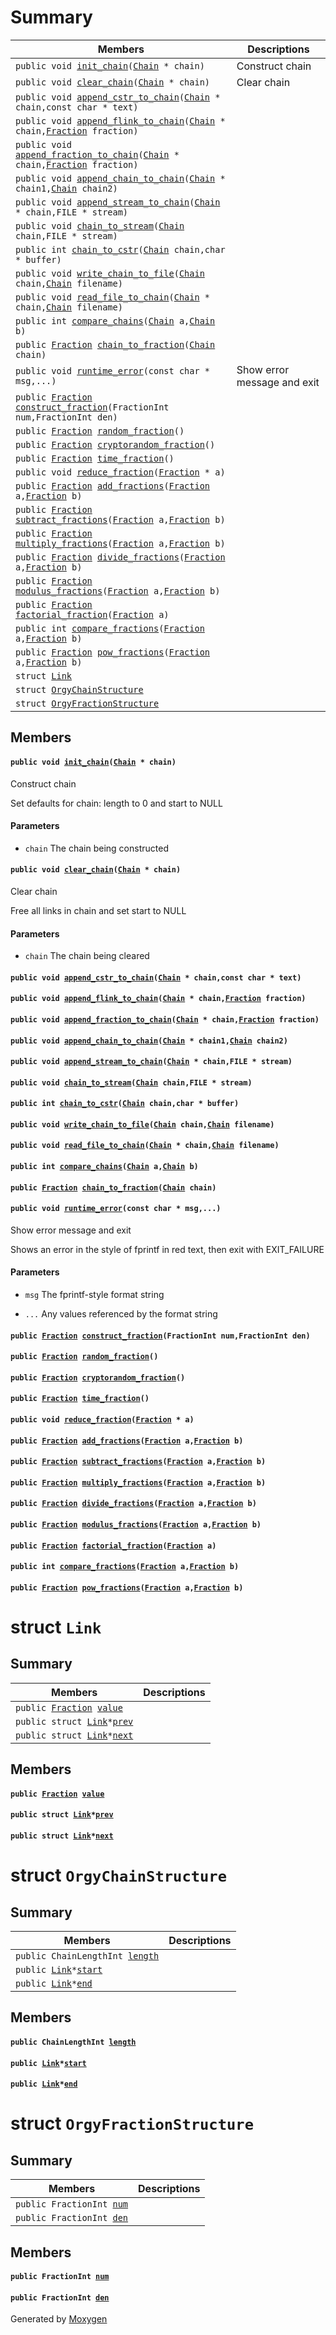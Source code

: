 # Summary

 Members                        | Descriptions                                
--------------------------------|---------------------------------------------
`public void `[`init_chain`](#chain_8h_1ac96eb7de4c8b1a7e3570d9200ef2cc8f)`(`[`Chain`](#struct_orgy_chain_structure)` * chain)`            | Construct chain
`public void `[`clear_chain`](#chain_8h_1aa4212f13a8d699b80b5c8fe4a5fab60b)`(`[`Chain`](#struct_orgy_chain_structure)` * chain)`            | Clear chain
`public void `[`append_cstr_to_chain`](#chain_8h_1ad442feef450b8b012044dfd726af81a8)`(`[`Chain`](#struct_orgy_chain_structure)` * chain,const char * text)`            | 
`public void `[`append_flink_to_chain`](#chain_8h_1a2ae440a996132423425f5721b5c14d1b)`(`[`Chain`](#struct_orgy_chain_structure)` * chain,`[`Fraction`](#struct_orgy_fraction_structure)` fraction)`            | 
`public void `[`append_fraction_to_chain`](#chain_8h_1a116c3ec771d4a979a77eded5fdfc05a5)`(`[`Chain`](#struct_orgy_chain_structure)` * chain,`[`Fraction`](#struct_orgy_fraction_structure)` fraction)`            | 
`public void `[`append_chain_to_chain`](#chain_8h_1a902710243ebcd47c428a1dd41029ec2a)`(`[`Chain`](#struct_orgy_chain_structure)` * chain1,`[`Chain`](#struct_orgy_chain_structure)` chain2)`            | 
`public void `[`append_stream_to_chain`](#chain_8h_1a05e36086654b1484594e617f0abf364b)`(`[`Chain`](#struct_orgy_chain_structure)` * chain,FILE * stream)`            | 
`public void `[`chain_to_stream`](#chain_8h_1aa3115ee4f4c5671ac35c33102fd3e2d0)`(`[`Chain`](#struct_orgy_chain_structure)` chain,FILE * stream)`            | 
`public int `[`chain_to_cstr`](#chain_8h_1a784425b6bbc1c074e52e109871b526c0)`(`[`Chain`](#struct_orgy_chain_structure)` chain,char * buffer)`            | 
`public void `[`write_chain_to_file`](#chain_8h_1a897accbfb97acae9ff091b3dc13921c2)`(`[`Chain`](#struct_orgy_chain_structure)` chain,`[`Chain`](#struct_orgy_chain_structure)` filename)`            | 
`public void `[`read_file_to_chain`](#chain_8h_1a008ca35b36cfa01cebd59a6dddd79671)`(`[`Chain`](#struct_orgy_chain_structure)` * chain,`[`Chain`](#struct_orgy_chain_structure)` filename)`            | 
`public int `[`compare_chains`](#chain_8h_1aebea70af9ccbc3d25da67b8f836dba3d)`(`[`Chain`](#struct_orgy_chain_structure)` a,`[`Chain`](#struct_orgy_chain_structure)` b)`            | 
`public `[`Fraction`](#struct_orgy_fraction_structure)` `[`chain_to_fraction`](#chain_8h_1ae351d3cf295fd95456e64cb1bb9216da)`(`[`Chain`](#struct_orgy_chain_structure)` chain)`            | 
`public void `[`runtime_error`](#error_8h_1aa4581c050961a458136ec8bdd556d5b5)`(const char * msg,...)`            | Show error message and exit
`public `[`Fraction`](#struct_orgy_fraction_structure)` `[`construct_fraction`](#fraction_8h_1affd36cedc3799420c2d6ddfbdbd81ddf)`(FractionInt num,FractionInt den)`            | 
`public `[`Fraction`](#struct_orgy_fraction_structure)` `[`random_fraction`](#fraction_8h_1aff0108be8808ee831aaac374030930b4)`()`            | 
`public `[`Fraction`](#struct_orgy_fraction_structure)` `[`cryptorandom_fraction`](#fraction_8h_1a78d8f5be26e020fd33f5928b2aaf36b1)`()`            | 
`public `[`Fraction`](#struct_orgy_fraction_structure)` `[`time_fraction`](#fraction_8h_1a1287cf8ca974a6713dd6af32e2016524)`()`            | 
`public void `[`reduce_fraction`](#fraction__math_8h_1a945e863cbdcd274aef0eefb079d4b4d1)`(`[`Fraction`](#struct_orgy_fraction_structure)` * a)`            | 
`public `[`Fraction`](#struct_orgy_fraction_structure)` `[`add_fractions`](#fraction__math_8h_1a61a421cc3f02c994922da7b24aa4c4e1)`(`[`Fraction`](#struct_orgy_fraction_structure)` a,`[`Fraction`](#struct_orgy_fraction_structure)` b)`            | 
`public `[`Fraction`](#struct_orgy_fraction_structure)` `[`subtract_fractions`](#fraction__math_8h_1aba98b22dcee1e4eb95a7ac2fe9281e8d)`(`[`Fraction`](#struct_orgy_fraction_structure)` a,`[`Fraction`](#struct_orgy_fraction_structure)` b)`            | 
`public `[`Fraction`](#struct_orgy_fraction_structure)` `[`multiply_fractions`](#fraction__math_8h_1a4b4e5ede06559519a9a6894aeef10526)`(`[`Fraction`](#struct_orgy_fraction_structure)` a,`[`Fraction`](#struct_orgy_fraction_structure)` b)`            | 
`public `[`Fraction`](#struct_orgy_fraction_structure)` `[`divide_fractions`](#fraction__math_8h_1a94da26ba38d24c1688e08a9d8d7ae6c8)`(`[`Fraction`](#struct_orgy_fraction_structure)` a,`[`Fraction`](#struct_orgy_fraction_structure)` b)`            | 
`public `[`Fraction`](#struct_orgy_fraction_structure)` `[`modulus_fractions`](#fraction__math_8h_1a8b3e9f3e279ccb842a61ae8490c96959)`(`[`Fraction`](#struct_orgy_fraction_structure)` a,`[`Fraction`](#struct_orgy_fraction_structure)` b)`            | 
`public `[`Fraction`](#struct_orgy_fraction_structure)` `[`factorial_fraction`](#fraction__math_8h_1a5a68b5e9f579eaf0e7ccc499fd55ab09)`(`[`Fraction`](#struct_orgy_fraction_structure)` a)`            | 
`public int `[`compare_fractions`](#fraction__math_8h_1a50c53ea17596e7cf28eb58aadd7042d2)`(`[`Fraction`](#struct_orgy_fraction_structure)` a,`[`Fraction`](#struct_orgy_fraction_structure)` b)`            | 
`public `[`Fraction`](#struct_orgy_fraction_structure)` `[`pow_fractions`](#fraction__math_8h_1afa5a6802e6d6acfa2ac36cabce0574a1)`(`[`Fraction`](#struct_orgy_fraction_structure)` a,`[`Fraction`](#struct_orgy_fraction_structure)` b)`            | 
`struct `[`Link`](#struct_link) | 
`struct `[`OrgyChainStructure`](#struct_orgy_chain_structure) | 
`struct `[`OrgyFractionStructure`](#struct_orgy_fraction_structure) | 

## Members

#### `public void `[`init_chain`](#chain_8h_1ac96eb7de4c8b1a7e3570d9200ef2cc8f)`(`[`Chain`](#struct_orgy_chain_structure)` * chain)` 

Construct chain

Set defaults for chain: length to 0 and start to NULL

#### Parameters
* `chain` The chain being constructed

#### `public void `[`clear_chain`](#chain_8h_1aa4212f13a8d699b80b5c8fe4a5fab60b)`(`[`Chain`](#struct_orgy_chain_structure)` * chain)` 

Clear chain

Free all links in chain and set start to NULL

#### Parameters
* `chain` The chain being cleared

#### `public void `[`append_cstr_to_chain`](#chain_8h_1ad442feef450b8b012044dfd726af81a8)`(`[`Chain`](#struct_orgy_chain_structure)` * chain,const char * text)` 

#### `public void `[`append_flink_to_chain`](#chain_8h_1a2ae440a996132423425f5721b5c14d1b)`(`[`Chain`](#struct_orgy_chain_structure)` * chain,`[`Fraction`](#struct_orgy_fraction_structure)` fraction)` 

#### `public void `[`append_fraction_to_chain`](#chain_8h_1a116c3ec771d4a979a77eded5fdfc05a5)`(`[`Chain`](#struct_orgy_chain_structure)` * chain,`[`Fraction`](#struct_orgy_fraction_structure)` fraction)` 

#### `public void `[`append_chain_to_chain`](#chain_8h_1a902710243ebcd47c428a1dd41029ec2a)`(`[`Chain`](#struct_orgy_chain_structure)` * chain1,`[`Chain`](#struct_orgy_chain_structure)` chain2)` 

#### `public void `[`append_stream_to_chain`](#chain_8h_1a05e36086654b1484594e617f0abf364b)`(`[`Chain`](#struct_orgy_chain_structure)` * chain,FILE * stream)` 

#### `public void `[`chain_to_stream`](#chain_8h_1aa3115ee4f4c5671ac35c33102fd3e2d0)`(`[`Chain`](#struct_orgy_chain_structure)` chain,FILE * stream)` 

#### `public int `[`chain_to_cstr`](#chain_8h_1a784425b6bbc1c074e52e109871b526c0)`(`[`Chain`](#struct_orgy_chain_structure)` chain,char * buffer)` 

#### `public void `[`write_chain_to_file`](#chain_8h_1a897accbfb97acae9ff091b3dc13921c2)`(`[`Chain`](#struct_orgy_chain_structure)` chain,`[`Chain`](#struct_orgy_chain_structure)` filename)` 

#### `public void `[`read_file_to_chain`](#chain_8h_1a008ca35b36cfa01cebd59a6dddd79671)`(`[`Chain`](#struct_orgy_chain_structure)` * chain,`[`Chain`](#struct_orgy_chain_structure)` filename)` 

#### `public int `[`compare_chains`](#chain_8h_1aebea70af9ccbc3d25da67b8f836dba3d)`(`[`Chain`](#struct_orgy_chain_structure)` a,`[`Chain`](#struct_orgy_chain_structure)` b)` 

#### `public `[`Fraction`](#struct_orgy_fraction_structure)` `[`chain_to_fraction`](#chain_8h_1ae351d3cf295fd95456e64cb1bb9216da)`(`[`Chain`](#struct_orgy_chain_structure)` chain)` 

#### `public void `[`runtime_error`](#error_8h_1aa4581c050961a458136ec8bdd556d5b5)`(const char * msg,...)` 

Show error message and exit

Shows an error in the style of fprintf in red text, then exit with EXIT_FAILURE

#### Parameters
* `msg` The fprintf-style format string 

* `...` Any values referenced by the format string

#### `public `[`Fraction`](#struct_orgy_fraction_structure)` `[`construct_fraction`](#fraction_8h_1affd36cedc3799420c2d6ddfbdbd81ddf)`(FractionInt num,FractionInt den)` 

#### `public `[`Fraction`](#struct_orgy_fraction_structure)` `[`random_fraction`](#fraction_8h_1aff0108be8808ee831aaac374030930b4)`()` 

#### `public `[`Fraction`](#struct_orgy_fraction_structure)` `[`cryptorandom_fraction`](#fraction_8h_1a78d8f5be26e020fd33f5928b2aaf36b1)`()` 

#### `public `[`Fraction`](#struct_orgy_fraction_structure)` `[`time_fraction`](#fraction_8h_1a1287cf8ca974a6713dd6af32e2016524)`()` 

#### `public void `[`reduce_fraction`](#fraction__math_8h_1a945e863cbdcd274aef0eefb079d4b4d1)`(`[`Fraction`](#struct_orgy_fraction_structure)` * a)` 

#### `public `[`Fraction`](#struct_orgy_fraction_structure)` `[`add_fractions`](#fraction__math_8h_1a61a421cc3f02c994922da7b24aa4c4e1)`(`[`Fraction`](#struct_orgy_fraction_structure)` a,`[`Fraction`](#struct_orgy_fraction_structure)` b)` 

#### `public `[`Fraction`](#struct_orgy_fraction_structure)` `[`subtract_fractions`](#fraction__math_8h_1aba98b22dcee1e4eb95a7ac2fe9281e8d)`(`[`Fraction`](#struct_orgy_fraction_structure)` a,`[`Fraction`](#struct_orgy_fraction_structure)` b)` 

#### `public `[`Fraction`](#struct_orgy_fraction_structure)` `[`multiply_fractions`](#fraction__math_8h_1a4b4e5ede06559519a9a6894aeef10526)`(`[`Fraction`](#struct_orgy_fraction_structure)` a,`[`Fraction`](#struct_orgy_fraction_structure)` b)` 

#### `public `[`Fraction`](#struct_orgy_fraction_structure)` `[`divide_fractions`](#fraction__math_8h_1a94da26ba38d24c1688e08a9d8d7ae6c8)`(`[`Fraction`](#struct_orgy_fraction_structure)` a,`[`Fraction`](#struct_orgy_fraction_structure)` b)` 

#### `public `[`Fraction`](#struct_orgy_fraction_structure)` `[`modulus_fractions`](#fraction__math_8h_1a8b3e9f3e279ccb842a61ae8490c96959)`(`[`Fraction`](#struct_orgy_fraction_structure)` a,`[`Fraction`](#struct_orgy_fraction_structure)` b)` 

#### `public `[`Fraction`](#struct_orgy_fraction_structure)` `[`factorial_fraction`](#fraction__math_8h_1a5a68b5e9f579eaf0e7ccc499fd55ab09)`(`[`Fraction`](#struct_orgy_fraction_structure)` a)` 

#### `public int `[`compare_fractions`](#fraction__math_8h_1a50c53ea17596e7cf28eb58aadd7042d2)`(`[`Fraction`](#struct_orgy_fraction_structure)` a,`[`Fraction`](#struct_orgy_fraction_structure)` b)` 

#### `public `[`Fraction`](#struct_orgy_fraction_structure)` `[`pow_fractions`](#fraction__math_8h_1afa5a6802e6d6acfa2ac36cabce0574a1)`(`[`Fraction`](#struct_orgy_fraction_structure)` a,`[`Fraction`](#struct_orgy_fraction_structure)` b)` 

# struct `Link` 

## Summary

 Members                        | Descriptions                                
--------------------------------|---------------------------------------------
`public `[`Fraction`](#struct_orgy_fraction_structure)` `[`value`](#struct_link_1a398f21bd9c8db3bf5e788b0495bc623d) | 
`public struct `[`Link`](#struct_link)` * `[`prev`](#struct_link_1af1e5687bdfac2994b98c23f359f4e0fd) | 
`public struct `[`Link`](#struct_link)` * `[`next`](#struct_link_1a4c0511c20c869c43fda58d1eeeed7e73) | 

## Members

#### `public `[`Fraction`](#struct_orgy_fraction_structure)` `[`value`](#struct_link_1a398f21bd9c8db3bf5e788b0495bc623d) 

#### `public struct `[`Link`](#struct_link)` * `[`prev`](#struct_link_1af1e5687bdfac2994b98c23f359f4e0fd) 

#### `public struct `[`Link`](#struct_link)` * `[`next`](#struct_link_1a4c0511c20c869c43fda58d1eeeed7e73) 

# struct `OrgyChainStructure` 

## Summary

 Members                        | Descriptions                                
--------------------------------|---------------------------------------------
`public ChainLengthInt `[`length`](#struct_orgy_chain_structure_1aab51d8c9236300fa26ebafc6ef0d379c) | 
`public `[`Link`](#struct_link)` * `[`start`](#struct_orgy_chain_structure_1ae460f166a4376743febc0fdda9c4e120) | 
`public `[`Link`](#struct_link)` * `[`end`](#struct_orgy_chain_structure_1ad5738210a8e11389bfa78940cab43a41) | 

## Members

#### `public ChainLengthInt `[`length`](#struct_orgy_chain_structure_1aab51d8c9236300fa26ebafc6ef0d379c) 

#### `public `[`Link`](#struct_link)` * `[`start`](#struct_orgy_chain_structure_1ae460f166a4376743febc0fdda9c4e120) 

#### `public `[`Link`](#struct_link)` * `[`end`](#struct_orgy_chain_structure_1ad5738210a8e11389bfa78940cab43a41) 

# struct `OrgyFractionStructure` 

## Summary

 Members                        | Descriptions                                
--------------------------------|---------------------------------------------
`public FractionInt `[`num`](#struct_orgy_fraction_structure_1af498157efbbc6c7c35e06669ee11cb48) | 
`public FractionInt `[`den`](#struct_orgy_fraction_structure_1a63e7e67b0b7d2d17e81df7027ea7ebe7) | 

## Members

#### `public FractionInt `[`num`](#struct_orgy_fraction_structure_1af498157efbbc6c7c35e06669ee11cb48) 

#### `public FractionInt `[`den`](#struct_orgy_fraction_structure_1a63e7e67b0b7d2d17e81df7027ea7ebe7) 

Generated by [Moxygen](https://sourcey.com/moxygen)